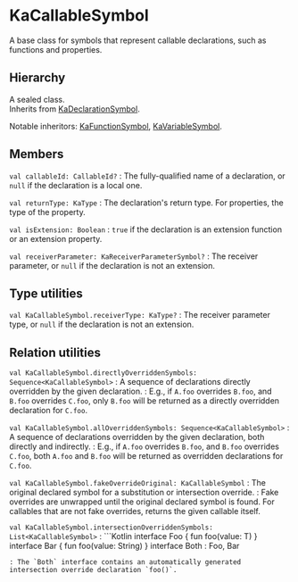 # KaCallableSymbol

A base class for symbols that represent callable declarations, such as functions and properties.

## Hierarchy

A sealed class.  
Inherits from [KaDeclarationSymbol](KaDeclarationSymbol.md).

Notable inheritors: [KaFunctionSymbol](KaFunctionSymbol.md), [KaVariableSymbol](KaVariableSymbol.md).

## Members

`val callableId: CallableId?`
: The fully-qualified name of a declaration, or `null` if the declaration is a local one.

`val returnType: KaType`
: The declaration's return type. For properties, the type of the property.

`val isExtension: Boolean`
: `true` if the declaration is an extension function or an extension property.

`val receiverParameter: KaReceiverParameterSymbol?`
: The receiver parameter, or `null` if the declaration is not an extension.

## Type utilities

`val KaCallableSymbol.receiverType: KaType?`
: The receiver parameter type, or `null` if the declaration is not an extension.

## Relation utilities

`val KaCallableSymbol.directlyOverriddenSymbols: Sequence<KaCallableSymbol>`
: A sequence of declarations directly overridden by the given declaration.
: E.g., if `A.foo` overrides `B.foo`, and `B.foo` overrides `C.foo`, only `B.foo` will be returned as a directly
overridden declaration for `C.foo`.

`val KaCallableSymbol.allOverriddenSymbols: Sequence<KaCallableSymbol>`
: A sequence of declarations overridden by the given declaration, both directly and indirectly.
: E.g., if `A.foo` overrides `B.foo`, and `B.foo` overrides `C.foo`, both `A.foo` and `B.foo` will be returned as
overridden declarations for `C.foo`.

`val KaCallableSymbol.fakeOverrideOriginal: KaCallableSymbol`
: The original declared symbol for a substitution or intersection override.
: Fake overrides are unwrapped until the original declared symbol is found. For callables that are not fake overrides,
returns the given callable itself.

`val KaCallableSymbol.intersectionOverriddenSymbols: List<KaCallableSymbol>`
: ```Kotlin
interface Foo<T> { fun foo(value: T) }
interface Bar { fun foo(value: String) }
interface Both : Foo<String>, Bar
```
: The `Both` interface contains an automatically generated intersection override declaration `foo()`.
